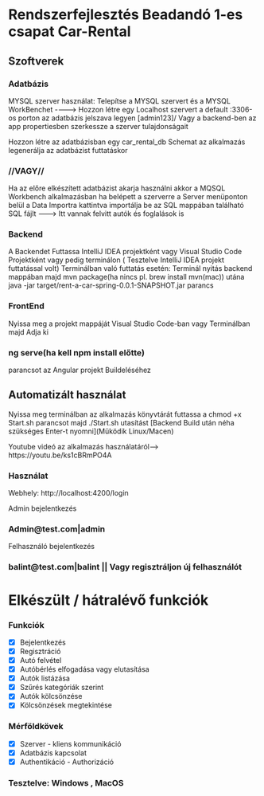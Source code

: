 # Rendszerfejlesztés Beadandó 1-es csapat Car-Rental

<h2>Szoftverek</h2>
  <h3>Adatbázis</h3>
       <p> MYSQL szerver használat: Telepítse a MYSQL szervert és a MYSQL WorkBenchet ----> Hozzon létre egy Localhost szervert a  default :3306-os porton az adatbázis jelszava legyen [admin123]/ Vagy a backend-ben az app propertiesben szerkessze a szerver tulajdonságait </p>
        <p> Hozzon létre az adatbázisban egy car_rental_db Schemat az alkalmazás legenerálja az adatbázist futtatáskor 
          <h3>//VAGY//</h3> Ha az előre elkészített  adatbázist akarja használni  akkor a MQSQL Workbench alkalmazásban ha belépett a szerverre a Server menüponton belül a Data Importra kattintva importálja be az SQL mappában található SQL fájlt  ---> Itt vannak felvitt autók és foglalások is </p>
  
  <h3>
    Backend
  </h3>
  <p>
    A Backendet Futtassa IntelliJ IDEA projektként vagy Visual Studio Code Projektként vagy pedig terminálon ( Tesztelve IntelliJ IDEA projekt futtatással volt)
    Terminálban való futtatás esetén: Terminál nyitás backend mappában majd mvn package(ha nincs pl. brew install mvn(mac)) utána java -jar target/rent-a-car-spring-0.0.1-SNAPSHOT.jar parancs
  </p>
<h3>FrontEnd</h3>
<p>Nyissa meg a projekt mappáját Visual Studio Code-ban vagy Terminálban majd Adja ki  <h3>ng serve(ha kell npm install előtte)</h3> parancsot az Angular projekt Buildeléséhez</p>
<h2>Automatizált használat </h2>
<p>Nyissa meg terminálban az alkalmazás könyvtárát futtassa a chmod +x Start.sh parancsot majd ./Start.sh utasítást [Backend Build után néha szükséges Enter-t nyomni](Müködik Linux/Macen)</p>
<p>Youtube videó az alkalmazás használatáról--> https://youtu.be/ks1cBRmPO4A </p>
<h3>Használat</h3>
<p>Webhely: http://localhost:4200/login </p>
<p>Admin bejelentkezés</p>
<h3>Admin@test.com|admin</h3>
<p>Felhasználó bejelentkezés</p>
<h3>balint@test.com|balint || Vagy regisztráljon új felhasználót</h3>

# Elkészült / hátralévő funkciók
### Funkciók
- [x] Bejelentkezés
- [x] Regisztráció
- [x] Autó felvétel
- [x] Autóbérlés elfogadása vagy elutasítása
- [x] Autók listázása
- [x] Szűrés kategóriák szerint
- [x] Autók kölcsönzése
- [x] Kölcsönzések megtekintése

### Mérföldkövek
- [x] Szerver - kliens kommunikáció
- [x] Adatbázis kapcsolat
- [x] Authentikáció - Authorizáció
 ### Tesztelve: Windows , MacOS

